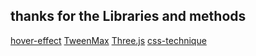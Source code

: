## thanks for the Libraries and methods

[hover-effect](https://github.com/robin-dela/hover-effect)
[TweenMax](https://cdnjs.com/libraries/gsap/2.1.3)
[Three.js](https://cdnjs.com/libraries/three.js)
[css-technique](https://www.granfairs.com/blog/staff/centering-by-css)
